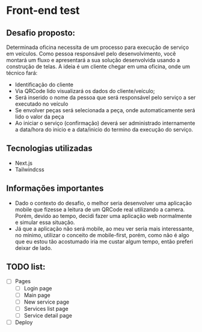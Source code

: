 # Front-end test
## Desafio proposto:

Determinada oficina necessita de um processo para
execução de serviço em veículos.
Como pessoa responsável pelo desenvolvimento, você
montará um fluxo e apresentará a sua solução
desenvolvida usando a construção de telas.
A ideia é um cliente chegar em uma oficina, onde um
técnico fará:
- Identificação do cliente
- Via QRCode lido visualizará os dados do
cliente/veículo;
- Será inserido o nome da pessoa que será responsável
pelo serviço a ser executado no veículo
- Se envolver peças será selecionada a peça, onde
automaticamente será lido o valor da peça
- Ao iniciar o serviço (confirmação) deverá ser
administrado internamente a data/hora do inicio e a
data/inicio do termino da execução do serviço.

## Tecnologias utilizadas

- Next.js
- Tailwindcss

## Informações importantes

- Dado o contexto do desafio, o melhor seria desenvolver uma aplicação mobile que
fizesse a leitura de um QRCode real utilizando a camera.
Porém, devido ao tempo, decidi fazer uma aplicação web normalmente e simular essa situação.
- Já que a aplicação não será mobile, ao meu ver seria mais interessante, no mínimo, utilizar o conceito de mobile-first,
porém, como não é algo que eu estou tão acostumado iria me custar algum tempo, então preferi deixar de lado.

## TODO list:

- [ ] Pages
  - [ ] Login page
  - [ ] Main page
  - [ ] New service page
  - [ ] Services list page
  - [ ] Service detail page
- [ ] Deploy